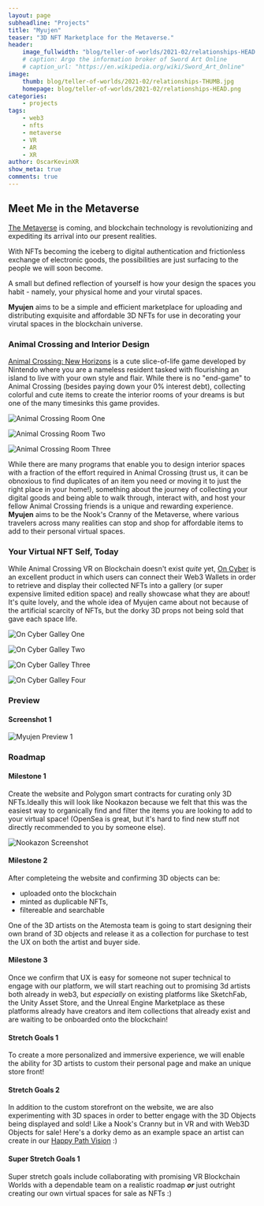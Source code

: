 ```yaml
---
layout: page
subheadline: "Projects"
title: "Myujen"
teaser: "3D NFT Marketplace for the Metaverse."
header:
    image_fullwidth: "blog/teller-of-worlds/2021-02/relationships-HEAD.png"
    # caption: Argo the information broker of Sword Art Online
    # caption_url: "https://en.wikipedia.org/wiki/Sword_Art_Online"
image:
    thumb: blog/teller-of-worlds/2021-02/relationships-THUMB.jpg
    homepage: blog/teller-of-worlds/2021-02/relationships-HEAD.png
categories:
    - projects
tags:
    - web3
    - nfts
    - metaverse
    - VR
    - AR
    - XR 
author: OscarKevinXR
show_meta: true
comments: true
---
```


## Meet Me in the Metaverse
[The Metaverse][1] is coming, and blockchain technology is revolutionizing and expediting its arrival into our present realities. 

With NFTs becoming the iceberg to digital authentication and frictionless exchange of electronic goods, the possibilities are just surfacing to the people we will soon become. 

A small but defined reflection of yourself is how your design the spaces you habit - namely, your physical home and your virutal spaces.  

**Myujen** aims to be a simple and efficient marketplace for uploading and distributing exquisite and affordable 3D NFTs for use in decorating your virutal spaces in the blockchain universe. 

### Animal Crossing and Interior Design
[Animal Crossing: New Horizons][2] is a cute slice-of-life game developed by Nintendo where you are a nameless resident tasked with flourishing an island to live with your own style and flair. While there is no "end-game" to Animal Crossing (besides paying down your 0% interest debt), collecting colorful and cute items to create the interior rooms of your dreams is but one of the many timesinks this game provides.

![Animal Crossing Room One](/images/projects/myujen/room1.jpg)

![Animal Crossing Room Two](/images/projects/myujen/room2.jpg)

![Animal Crossing Room Three](/images/projects/myujen/room3.png)

While there are many programs that enable you to design interior spaces with a fraction of the effort required in Animal Crossing (trust us, it can be obnoxious to find duplicates of an item you need or moving it to just the right place in your home!), something about the journey of collecting your digital goods and being able to walk through, interact with, and host your fellow Animal Crossing friends is a unique and rewarding experience. **Myujen** aims to be the Nook's Cranny of the Metaverse, where various travelers across many realities can stop and shop for affordable items to add to their personal virtual spaces.  

### Your Virtual NFT Self, Today


While Animal Crossing VR on Blockchain doesn't exist *quite* yet, [On Cyber][3] is an excellent product in which users can connect their Web3 Wallets in order to retrieve and display their collected NFTs into a gallery (or super expensive limited edition space) and really showcase what they are about! It's quite lovely, and the whole idea of Myujen came about not because of the artificial scarcity of NFTs, but the dorky 3D props not being sold that gave each space life.

![On Cyber Galley One](/images/projects/myujen/oncy1.jpeg)

![On Cyber Galley Two](/images/projects/myujen/oncy2.png)

![On Cyber Galley Three](/images/projects/myujen/oncy3.png)

![On Cyber Galley Four](/images/projects/myujen/oncy4.png)


<!-- ### Your Virtual NFT Self, Today
As venomously described in the last section, the craze of obtaining and flipping low-quality NFTs that barely make use of the technology is the rampant use case as of today, and threatens to disenfranchise the entire space with the slew of scams and environmental destruction in its wake. 

We at Atemosta still see the value and potential in what blockchain technology can bring to the world despite these low-handing fruits being the focus of the market, and will focus our efforts on the development Myujen. -->


### Preview
<!-- [A demo of Myujen][4] can be found on the Rinkeyby testnet for testing and feedback. To log in, all one needs to do is connect their Web3 wallet which will serve as their account and unique identifier.  -->

#### Screenshot 1
![Myujen Preview 1](/images/projects/myujen/myujen-preview1.png)

### Roadmap
#### Milestone 1
Create the website and Polygon smart contracts for curating only 3D NFTs.Ideally this will look like Nookazon because we felt that this was the easiest way to organically find and filter the items you are looking to add to your virtual space! (OpenSea is great, but it's hard to find new stuff not directly recommended to you by someone else).

![Nookazon Screenshot](/images/projects/myujen/nookazon.png)

#### Milestone 2
After completeing the website and confirming 3D objects can be:
* uploaded onto the blockchain
* minted as duplicable NFTs,
* filtereable and searchable 

One of the 3D artists on the Atemosta team is going to start designing their own brand of 3D objects and release it as a collection for purchase to test the UX on both the artist and buyer side. 

#### Milestone 3
Once we confirm that UX is easy for someone not super technical to engage with our platform, we will start reaching out to promising 3d artists both already in web3, but *especially* on existing platforms like SketchFab, the Unity Asset Store, and the Unreal Engine Marketplace as these platforms already have creators and item collections that already exist and are waiting to be onboarded onto the blockchain!

#### Stretch Goals 1
To create a more personalized and immersive experience, we will enable the ability for 3D artists to custom their personal page and make an unique store front! 

#### Stretch Goals 2
In addition to the custom storefront on the website, we are also experimenting with 3D spaces in order to better engage with the 3D Objects being displayed and sold! Like a Nook's Cranny but in VR and with Web3D Objects for sale! Here's a dorky demo as an example space an artist can create in our [Happy Path Vision][5] :) 

#### Super Stretch Goals 1
Super stretch goals include collaborating with promising VR Blockchain Worlds with a dependable team on a realistic roadmap ***or*** just outright creating our own virtual spaces for sale as NFTs :)

[1]: https://en.wikipedia.org/wiki/Metaverse
[2]: https://animal-crossing.com/new-horizons/
[3]: https://oncyber.io/
[4]: https://myujen-ui.vercel.app/
[5]: https://twitter.com/OscarKevinXR/status/1489089295168249858




